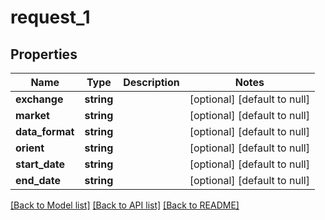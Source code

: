 # request_1

## Properties
Name | Type | Description | Notes
------------ | ------------- | ------------- | -------------
**exchange** | **string** |  | [optional] [default to null]
**market** | **string** |  | [optional] [default to null]
**data_format** | **string** |  | [optional] [default to null]
**orient** | **string** |  | [optional] [default to null]
**start_date** | **string** |  | [optional] [default to null]
**end_date** | **string** |  | [optional] [default to null]

[[Back to Model list]](../README.md#documentation-for-models) [[Back to API list]](../README.md#documentation-for-api-endpoints) [[Back to README]](../README.md)


